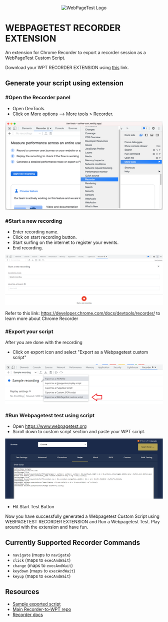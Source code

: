 <p align="center"><img src="https://docs.webpagetest.org/img/wpt-navy-logo.png" alt="WebPageTest Logo" /></p>


# WEBPAGETEST RECORDER EXTENSION

An extension for Chrome Recorder to export a recorder session as a WebPageTest Custom Script.

Download your WPT RECORDER EXTENSION using [this](https://chrome.google.com/webstore/category/extensions) link.

## Generate your script using extension

<h3>#Open the Recorder panel</h3>

- Open DevTools.
- Click on More options --> More tools > Recorder.

![Open Recorder](/assets/images/open_dev-1.png)

<h3>#Start a new recording</h3>

- Enter recording name.
- Click on start recording button.
- Start surfing on the internet to register your events.
- End recording.

![Start new recording](/assets/images/newrec.png)

Refer to this link: https://developer.chrome.com/docs/devtools/recorder/ to learn more about Chrome Recorder

<h3>#Export your script</h3>

After you are done with the recording

- Click on export icon and select "Export as a Webpagetest custom script"

![Export Script](/assets/images/export.png)

<h3>#Run Webpagetest test using script</h3>

- Open https://www.webpagetest.org
- Scroll down to custom script section and paste your WPT script.

![Run Script](/assets/images/script.png)

- Hit Start Test Button

Now you have successfully generated a Webpagetest Custom Script using WEBPAGETEST RECORDER EXTENSION and Run a Webpagetest Test. Play around with the extension and have fun.

## Currently Supported Recorder Commands

- `navigate` (maps to `navigate`)
- `click` (maps to `execAndWait`)
- `change` (maps to `execAndWait`)
- `keydown` (maps to `execAndWait`)
- `keyup` (maps to `execAndWait`)

## Resources
- [Sample exported script](/REI%20Product%20Flow)
- [Main Recorder-to-WPT repo](https://github.com/WebPageTest/Recorder-To-WPT-Script)
- [Recorder docs](https://developer.chrome.com/docs/devtools/recorder/)



